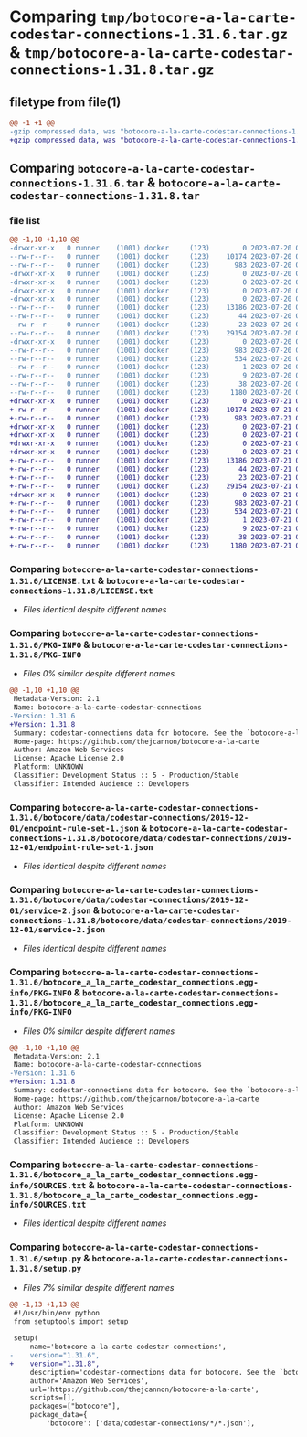 # Comparing `tmp/botocore-a-la-carte-codestar-connections-1.31.6.tar.gz` & `tmp/botocore-a-la-carte-codestar-connections-1.31.8.tar.gz`

## filetype from file(1)

```diff
@@ -1 +1 @@
-gzip compressed data, was "botocore-a-la-carte-codestar-connections-1.31.6.tar", last modified: Thu Jul 20 01:20:08 2023, max compression
+gzip compressed data, was "botocore-a-la-carte-codestar-connections-1.31.8.tar", last modified: Fri Jul 21 01:21:16 2023, max compression
```

## Comparing `botocore-a-la-carte-codestar-connections-1.31.6.tar` & `botocore-a-la-carte-codestar-connections-1.31.8.tar`

### file list

```diff
@@ -1,18 +1,18 @@
-drwxr-xr-x   0 runner    (1001) docker     (123)        0 2023-07-20 01:20:08.274583 botocore-a-la-carte-codestar-connections-1.31.6/
--rw-r--r--   0 runner    (1001) docker     (123)    10174 2023-07-20 01:20:08.000000 botocore-a-la-carte-codestar-connections-1.31.6/LICENSE.txt
--rw-r--r--   0 runner    (1001) docker     (123)      983 2023-07-20 01:20:08.274583 botocore-a-la-carte-codestar-connections-1.31.6/PKG-INFO
-drwxr-xr-x   0 runner    (1001) docker     (123)        0 2023-07-20 01:20:08.274583 botocore-a-la-carte-codestar-connections-1.31.6/botocore/
-drwxr-xr-x   0 runner    (1001) docker     (123)        0 2023-07-20 01:20:08.274583 botocore-a-la-carte-codestar-connections-1.31.6/botocore/data/
-drwxr-xr-x   0 runner    (1001) docker     (123)        0 2023-07-20 01:20:08.274583 botocore-a-la-carte-codestar-connections-1.31.6/botocore/data/codestar-connections/
-drwxr-xr-x   0 runner    (1001) docker     (123)        0 2023-07-20 01:20:08.274583 botocore-a-la-carte-codestar-connections-1.31.6/botocore/data/codestar-connections/2019-12-01/
--rw-r--r--   0 runner    (1001) docker     (123)    13186 2023-07-20 01:19:55.000000 botocore-a-la-carte-codestar-connections-1.31.6/botocore/data/codestar-connections/2019-12-01/endpoint-rule-set-1.json
--rw-r--r--   0 runner    (1001) docker     (123)       44 2023-07-20 01:19:55.000000 botocore-a-la-carte-codestar-connections-1.31.6/botocore/data/codestar-connections/2019-12-01/examples-1.json
--rw-r--r--   0 runner    (1001) docker     (123)       23 2023-07-20 01:19:55.000000 botocore-a-la-carte-codestar-connections-1.31.6/botocore/data/codestar-connections/2019-12-01/paginators-1.json
--rw-r--r--   0 runner    (1001) docker     (123)    29154 2023-07-20 01:19:55.000000 botocore-a-la-carte-codestar-connections-1.31.6/botocore/data/codestar-connections/2019-12-01/service-2.json
-drwxr-xr-x   0 runner    (1001) docker     (123)        0 2023-07-20 01:20:08.274583 botocore-a-la-carte-codestar-connections-1.31.6/botocore_a_la_carte_codestar_connections.egg-info/
--rw-r--r--   0 runner    (1001) docker     (123)      983 2023-07-20 01:20:08.000000 botocore-a-la-carte-codestar-connections-1.31.6/botocore_a_la_carte_codestar_connections.egg-info/PKG-INFO
--rw-r--r--   0 runner    (1001) docker     (123)      534 2023-07-20 01:20:08.000000 botocore-a-la-carte-codestar-connections-1.31.6/botocore_a_la_carte_codestar_connections.egg-info/SOURCES.txt
--rw-r--r--   0 runner    (1001) docker     (123)        1 2023-07-20 01:20:08.000000 botocore-a-la-carte-codestar-connections-1.31.6/botocore_a_la_carte_codestar_connections.egg-info/dependency_links.txt
--rw-r--r--   0 runner    (1001) docker     (123)        9 2023-07-20 01:20:08.000000 botocore-a-la-carte-codestar-connections-1.31.6/botocore_a_la_carte_codestar_connections.egg-info/top_level.txt
--rw-r--r--   0 runner    (1001) docker     (123)       38 2023-07-20 01:20:08.278584 botocore-a-la-carte-codestar-connections-1.31.6/setup.cfg
--rw-r--r--   0 runner    (1001) docker     (123)     1180 2023-07-20 01:20:08.000000 botocore-a-la-carte-codestar-connections-1.31.6/setup.py
+drwxr-xr-x   0 runner    (1001) docker     (123)        0 2023-07-21 01:21:16.854838 botocore-a-la-carte-codestar-connections-1.31.8/
+-rw-r--r--   0 runner    (1001) docker     (123)    10174 2023-07-21 01:21:16.000000 botocore-a-la-carte-codestar-connections-1.31.8/LICENSE.txt
+-rw-r--r--   0 runner    (1001) docker     (123)      983 2023-07-21 01:21:16.854838 botocore-a-la-carte-codestar-connections-1.31.8/PKG-INFO
+drwxr-xr-x   0 runner    (1001) docker     (123)        0 2023-07-21 01:21:16.854838 botocore-a-la-carte-codestar-connections-1.31.8/botocore/
+drwxr-xr-x   0 runner    (1001) docker     (123)        0 2023-07-21 01:21:16.854838 botocore-a-la-carte-codestar-connections-1.31.8/botocore/data/
+drwxr-xr-x   0 runner    (1001) docker     (123)        0 2023-07-21 01:21:16.854838 botocore-a-la-carte-codestar-connections-1.31.8/botocore/data/codestar-connections/
+drwxr-xr-x   0 runner    (1001) docker     (123)        0 2023-07-21 01:21:16.854838 botocore-a-la-carte-codestar-connections-1.31.8/botocore/data/codestar-connections/2019-12-01/
+-rw-r--r--   0 runner    (1001) docker     (123)    13186 2023-07-21 01:21:06.000000 botocore-a-la-carte-codestar-connections-1.31.8/botocore/data/codestar-connections/2019-12-01/endpoint-rule-set-1.json
+-rw-r--r--   0 runner    (1001) docker     (123)       44 2023-07-21 01:21:06.000000 botocore-a-la-carte-codestar-connections-1.31.8/botocore/data/codestar-connections/2019-12-01/examples-1.json
+-rw-r--r--   0 runner    (1001) docker     (123)       23 2023-07-21 01:21:06.000000 botocore-a-la-carte-codestar-connections-1.31.8/botocore/data/codestar-connections/2019-12-01/paginators-1.json
+-rw-r--r--   0 runner    (1001) docker     (123)    29154 2023-07-21 01:21:06.000000 botocore-a-la-carte-codestar-connections-1.31.8/botocore/data/codestar-connections/2019-12-01/service-2.json
+drwxr-xr-x   0 runner    (1001) docker     (123)        0 2023-07-21 01:21:16.854838 botocore-a-la-carte-codestar-connections-1.31.8/botocore_a_la_carte_codestar_connections.egg-info/
+-rw-r--r--   0 runner    (1001) docker     (123)      983 2023-07-21 01:21:16.000000 botocore-a-la-carte-codestar-connections-1.31.8/botocore_a_la_carte_codestar_connections.egg-info/PKG-INFO
+-rw-r--r--   0 runner    (1001) docker     (123)      534 2023-07-21 01:21:16.000000 botocore-a-la-carte-codestar-connections-1.31.8/botocore_a_la_carte_codestar_connections.egg-info/SOURCES.txt
+-rw-r--r--   0 runner    (1001) docker     (123)        1 2023-07-21 01:21:16.000000 botocore-a-la-carte-codestar-connections-1.31.8/botocore_a_la_carte_codestar_connections.egg-info/dependency_links.txt
+-rw-r--r--   0 runner    (1001) docker     (123)        9 2023-07-21 01:21:16.000000 botocore-a-la-carte-codestar-connections-1.31.8/botocore_a_la_carte_codestar_connections.egg-info/top_level.txt
+-rw-r--r--   0 runner    (1001) docker     (123)       38 2023-07-21 01:21:16.854838 botocore-a-la-carte-codestar-connections-1.31.8/setup.cfg
+-rw-r--r--   0 runner    (1001) docker     (123)     1180 2023-07-21 01:21:16.000000 botocore-a-la-carte-codestar-connections-1.31.8/setup.py
```

### Comparing `botocore-a-la-carte-codestar-connections-1.31.6/LICENSE.txt` & `botocore-a-la-carte-codestar-connections-1.31.8/LICENSE.txt`

 * *Files identical despite different names*

### Comparing `botocore-a-la-carte-codestar-connections-1.31.6/PKG-INFO` & `botocore-a-la-carte-codestar-connections-1.31.8/PKG-INFO`

 * *Files 0% similar despite different names*

```diff
@@ -1,10 +1,10 @@
 Metadata-Version: 2.1
 Name: botocore-a-la-carte-codestar-connections
-Version: 1.31.6
+Version: 1.31.8
 Summary: codestar-connections data for botocore. See the `botocore-a-la-carte` package for more info.
 Home-page: https://github.com/thejcannon/botocore-a-la-carte
 Author: Amazon Web Services
 License: Apache License 2.0
 Platform: UNKNOWN
 Classifier: Development Status :: 5 - Production/Stable
 Classifier: Intended Audience :: Developers
```

### Comparing `botocore-a-la-carte-codestar-connections-1.31.6/botocore/data/codestar-connections/2019-12-01/endpoint-rule-set-1.json` & `botocore-a-la-carte-codestar-connections-1.31.8/botocore/data/codestar-connections/2019-12-01/endpoint-rule-set-1.json`

 * *Files identical despite different names*

### Comparing `botocore-a-la-carte-codestar-connections-1.31.6/botocore/data/codestar-connections/2019-12-01/service-2.json` & `botocore-a-la-carte-codestar-connections-1.31.8/botocore/data/codestar-connections/2019-12-01/service-2.json`

 * *Files identical despite different names*

### Comparing `botocore-a-la-carte-codestar-connections-1.31.6/botocore_a_la_carte_codestar_connections.egg-info/PKG-INFO` & `botocore-a-la-carte-codestar-connections-1.31.8/botocore_a_la_carte_codestar_connections.egg-info/PKG-INFO`

 * *Files 0% similar despite different names*

```diff
@@ -1,10 +1,10 @@
 Metadata-Version: 2.1
 Name: botocore-a-la-carte-codestar-connections
-Version: 1.31.6
+Version: 1.31.8
 Summary: codestar-connections data for botocore. See the `botocore-a-la-carte` package for more info.
 Home-page: https://github.com/thejcannon/botocore-a-la-carte
 Author: Amazon Web Services
 License: Apache License 2.0
 Platform: UNKNOWN
 Classifier: Development Status :: 5 - Production/Stable
 Classifier: Intended Audience :: Developers
```

### Comparing `botocore-a-la-carte-codestar-connections-1.31.6/botocore_a_la_carte_codestar_connections.egg-info/SOURCES.txt` & `botocore-a-la-carte-codestar-connections-1.31.8/botocore_a_la_carte_codestar_connections.egg-info/SOURCES.txt`

 * *Files identical despite different names*

### Comparing `botocore-a-la-carte-codestar-connections-1.31.6/setup.py` & `botocore-a-la-carte-codestar-connections-1.31.8/setup.py`

 * *Files 7% similar despite different names*

```diff
@@ -1,13 +1,13 @@
 #!/usr/bin/env python
 from setuptools import setup
 
 setup(
     name='botocore-a-la-carte-codestar-connections',
-    version="1.31.6",
+    version="1.31.8",
     description='codestar-connections data for botocore. See the `botocore-a-la-carte` package for more info.',
     author='Amazon Web Services',
     url='https://github.com/thejcannon/botocore-a-la-carte',
     scripts=[],
     packages=["botocore"],
     package_data={
         'botocore': ['data/codestar-connections/*/*.json'],
```

